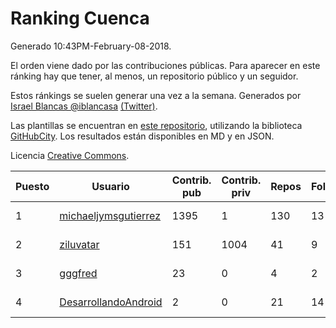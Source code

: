 # Ranking Cuenca

Generado 10:43PM-February-08-2018.

El orden viene dado por las contribuciones públicas. Para aparecer en este ránking hay que tener, al menos, un repositorio público y un seguidor.

Estos ránkings se suelen generar una vez a la semana. Generados por [Israel Blancas @iblancasa](https://github.com/iblancasa/) [(Twitter)](https://twitter.com/iblancasa).

Las plantillas se encuentran en [este repositorio](https://github.com/iblancasa/GH-Spanish-Ranking), utilizando la biblioteca [GitHubCity](https://github.com/iblancasa/GitHubCity). Los resultados están disponibles en MD y en JSON.

Licencia [Creative Commons](https://creativecommons.org/licenses/by/4.0/).

| Puesto   |  Usuario  | Contrib. pub | Contrib. priv |Repos| Followers | Desde |  Avatar  |
|----------|-----------|--------------|---------------|-----|-----------|-------|----------|
|1|[michaeljymsgutierrez](https://github.com/michaeljymsgutierrez)|1395|1|130|13|2016-05-30|![michaeljymsgutierrez](https://avatars0.githubusercontent.com/u/19644179)|
|2|[ziluvatar](https://github.com/ziluvatar)|151|1004|41|9|2012-02-09|![ziluvatar](https://avatars2.githubusercontent.com/u/1424663)|
|3|[gggfred](https://github.com/gggfred)|23|0|4|2|2013-01-15|![gggfred](https://avatars3.githubusercontent.com/u/3277081)|
|4|[DesarrollandoAndroid](https://github.com/DesarrollandoAndroid)|2|0|21|14|2014-06-22|![DesarrollandoAndroid](https://avatars2.githubusercontent.com/u/7956170)|
